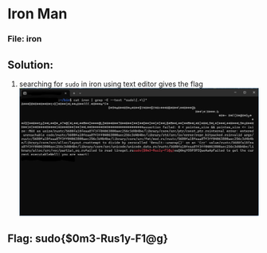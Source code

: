 # Iron Man

### File: iron

## Solution:

1. searching for `sudo` in iron using text editor gives the flag
![flag](./flag.png
)
## Flag: sudo{$0m3-Rus1y-F1@g}